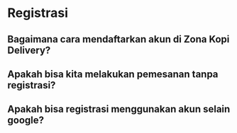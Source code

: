 # Registrasi
## Bagaimana cara mendaftarkan akun di Zona Kopi Delivery?
## Apakah bisa kita melakukan pemesanan tanpa registrasi?
## Apakah bisa registrasi menggunakan akun selain google?